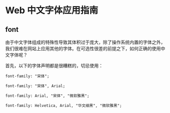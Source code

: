 # Web 中文字体应用指南

## font

由于中文字体组成的特殊性导致其体积过于庞大，除了操作系统内置的字体之外，我们很难在网站上应用其他的字体。在可选性很差的前提之下，如何正确的使用中文字体呢？

首先，以下的字体声明都是很糟糕的，切忌使用：

    font-family: "宋体";

    font-family: "宋体", Arial;

    font-family: Arial, "宋体", "微软雅黑";

    font-family: Helvetica, Arial, "华文细黑", "微软雅黑";

